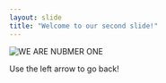 ```yaml
---
layout: slide
title: "Welcome to our second slide!"
---
```

![WE ARE NUBMER ONE](https://ichef.bbci.co.uk/news/660/cpsprodpb/050B/production/_103119210_lazytown2.jpg)

Use the left arrow to go back!
